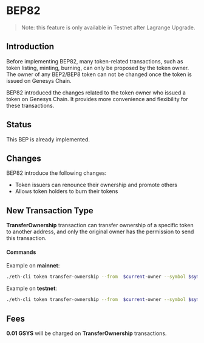 # BEP82

> Note: this feature is only available in Testnet after Lagrange Upgrade.

## Introduction

Before implementing BEP82, many token-related transactions, such as token listing, minting, burning, can only be proposed by the token owner.  The owner of any BEP2/BEP8  token can not be changed once the token is issued on Genesys Chain.

BEP82 introduced the changes related to the token owner who issued a token on Genesys Chain. It provides more convenience and flexibility for these transactions.

## Status

This BEP is already implemented.

## Changes

BEP82 introduce the following changes:

- Token issuers can renounce their ownership and promote others
- Allows token holders to burn their tokens

## New Transaction Type

**TransferOwnership** transaction can transfer ownership of a specific token to another address, and only the original owner has the permission to send this transaction.

#### Commands

Example on **mainnet**:

```bash
./eth-cli token transfer-ownership --from  $current-owner --symbol $symbol --new-owner $new-owner  --chain-id GSYS-Chain-Tigris   --node  https://dataseed5.defibit.io:443 --trust-node
```
Example on **testnet**:

```bash
./eth-cli token transfer-ownership --from  $current-owner --symbol $symbol --new-owner $new-owner --chain-id GSYS-Chain-Nile  --node=data-seed-pre-2-s1.genesys.network:80--trust-node
```

## Fees

**0.01 GSYS** will be charged on **TransferOwnership** transactions.




